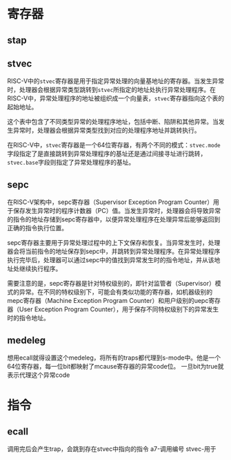 # 寄存器



## stap

## stvec
RISC-V中的`stvec`寄存器是用于指定异常处理的向量基地址的寄存器。当发生异常时，处理器会根据异常类型跳转到`stvec`所指定的地址处执行异常处理程序。在RISC-V中，异常处理程序的地址被组织成一个向量表，`stvec`寄存器指向这个表的起始地址。

这个表中包含了不同类型异常的处理程序地址，包括中断、陷阱和其他异常。当发生异常时，处理器会根据异常类型找到对应的处理程序地址并跳转执行。

在RISC-V中，`stvec`寄存器是一个64位寄存器，有两个不同的模式：`stvec.mode`字段指定了是直接跳转到异常处理程序的基址还是通过间接寻址进行跳转，`stvec.base`字段则指定了异常处理程序的基址。

## sepc
在RISC-V架构中，sepc寄存器（Supervisor Exception Program Counter）用于保存发生异常时的程序计数器（PC）值。当发生异常时，处理器会将导致异常的指令的地址存储到sepc寄存器中，以便异常处理程序在处理异常后能够返回到正确的指令执行位置。

sepc寄存器主要用于异常处理过程中的上下文保存和恢复。当异常发生时，处理器会将当前指令的地址保存到sepc中，并跳转到异常处理程序。在异常处理程序执行完毕后，处理器可以通过sepc中的值找到异常发生时的指令地址，并从该地址处继续执行程序。

需要注意的是，sepc寄存器是针对特权级别的，即针对监管者（Supervisor）模式的异常。在不同的特权级别下，可能会有类似功能的寄存器，如机器级别的mepc寄存器（Machine Exception Program Counter）和用户级别的uepc寄存器（User Exception Program Counter），用于保存不同特权级别下的异常发生时的指令地址。

## medeleg
想用ecall就得设置这个medeleg，将所有的traps都代理到s-mode中。他是一个64位寄存器，每一位bit都映射了mcause寄存器的异常code位。
一旦bit为true就表示代理这个异常code

# 指令
## ecall
调用完后会产生trap，会跳到存在stvec中指向的指令
a7-调用编号
stvec-用于